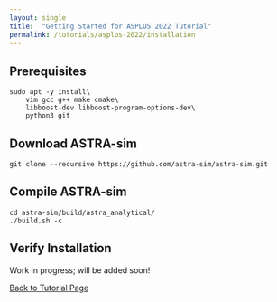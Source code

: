 ```yaml
---
layout: single
title:  "Getting Started for ASPLOS 2022 Tutorial"
permalink: /tutorials/asplos-2022/installation
---
```



## Prerequisites
```
sudo apt -y install\
    vim gcc g++ make cmake\
    libboost-dev libboost-program-options-dev\
    python3 git
```

## Download ASTRA-sim
```
git clone --recursive https://github.com/astra-sim/astra-sim.git
```

## Compile ASTRA-sim
```
cd astra-sim/build/astra_analytical/
./build.sh -c
```

## Verify Installation
Work in progress; will be added soon!

<nav class="pagination">
    <a href="/tutorials/asplos-2022" class="pagination--pager">Back to Tutorial Page</a>
</nav>
